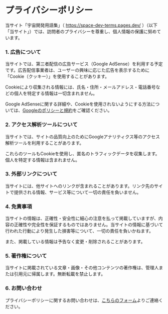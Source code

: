 # プライバシーポリシー

当サイト「宇宙開発用語集」（ https://space-dev-terms.pages.dev/ ）（以下「当サイト」）では、訪問者のプライバシーを尊重し、個人情報の保護に努めています。

### 1. 広告について
当サイトでは、第三者配信の広告サービス（Google AdSense）を利用する予定です。広告配信事業者は、ユーザーの興味に応じた広告を表示するために「Cookie（クッキー）」を使用することがあります。

Cookieにより収集される情報には、氏名・住所・メールアドレス・電話番号などの個人を特定する情報は一切含まれません。

Google AdSenseに関する詳細や、Cookieを使用されないようにする方法については、[Googleのポリシーと規約](https://policies.google.com/technologies/ads?hl=ja)をご確認ください。

### 2. アクセス解析ツールについて
当サイトでは、サイトの品質向上のためにGoogleアナリティクス等のアクセス解析ツールを利用することがあります。

これらのツールもCookieを使用し、匿名のトラフィックデータを収集します。個人を特定する情報は含まれません。

### 3. 外部リンクについて
当サイトには、他サイトへのリンクが含まれることがあります。リンク先のサイトで提供される情報、サービス等について一切の責任を負いません。

### 4. 免責事項
当サイトの情報は、正確性・安全性に細心の注意を払って掲載していますが、内容の正確性や完全性を保証するものではありません。当サイトの情報に基づいて行われた行動により発生した損害等について、一切の責任を負いかねます。

また、掲載している情報は予告なく変更・削除されることがあります。

### 5. 著作権について
当サイトに掲載されている文章・画像・その他コンテンツの著作権は、管理人または引用元に帰属します。無断転載を禁止します。

### 6. お問い合わせ
プライバシーポリシーに関するお問い合わせは、[こちらのフォーム](/contact)よりご連絡ください。